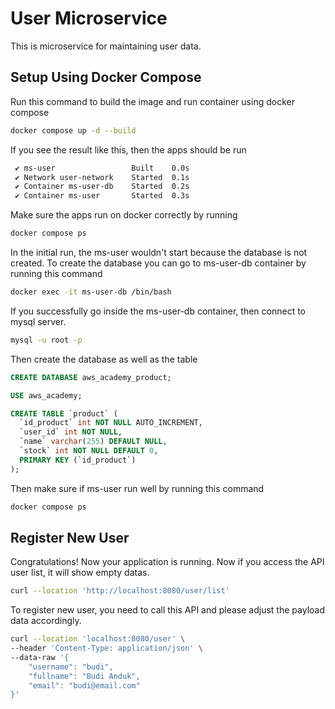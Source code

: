 
# User Microservice

This is microservice for maintaining user data.

## Setup Using Docker Compose
Run this command to build the image and run container using docker compose

```bash
docker compose up -d --build
```
If you see the result like this, then the apps should be run
```bash
 ✔ ms-user                 Built    0.0s 
 ✔ Network user-network    Started  0.1s
 ✔ Container ms-user-db    Started  0.2s
 ✔ Container ms-user       Started  0.3s
```

Make sure the apps run on docker correctly by running
```bash
docker compose ps
```

In the initial run, the ms-user wouldn't start because the database is not created. To create the database you can go to ms-user-db container by running this command
```bash
docker exec -it ms-user-db /bin/bash
```

If you successfully go inside the ms-user-db container, then connect to mysql server.
```bash
mysql -u root -p
```

Then create the database as well as the table
```sql
CREATE DATABASE aws_academy_product;

USE aws_academy;

CREATE TABLE `product` (
  `id_product` int NOT NULL AUTO_INCREMENT,
  `user_id` int NOT NULL,
  `name` varchar(255) DEFAULT NULL,
  `stock` int NOT NULL DEFAULT 0,
  PRIMARY KEY (`id_product`)
);
```

Then make sure if ms-user run well by running this command
```bash
docker compose ps
```

## Register New User
Congratulations! Now your application is running. Now if you access the API user list, it will show empty datas.
```bash
curl --location 'http://localhost:8080/user/list'
```
To register new user, you need to call this API and please adjust the payload data accordingly.
```bash
curl --location 'localhost:8080/user' \
--header 'Content-Type: application/json' \
--data-raw '{
    "username": "budi",
    "fullname": "Budi Anduk",
    "email": "budi@email.com"
}'
```